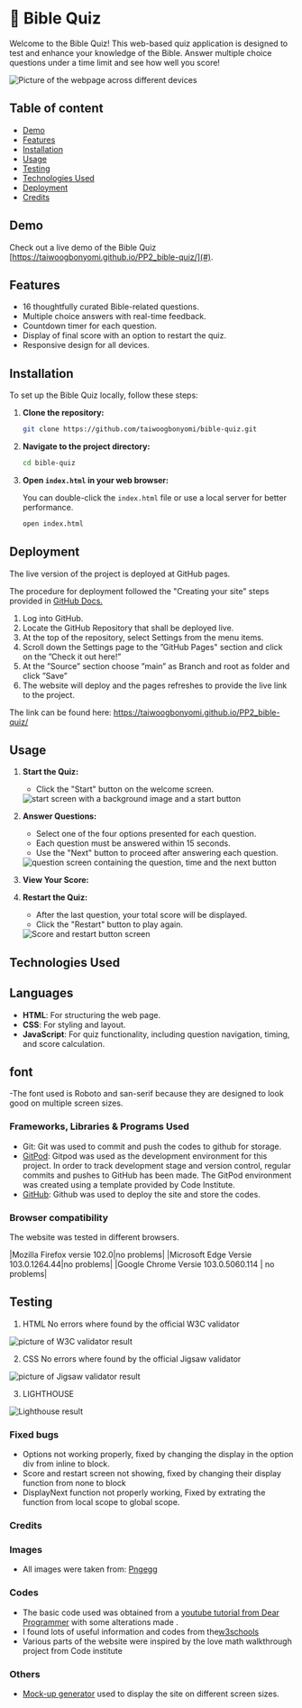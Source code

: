 # 📖 Bible Quiz

Welcome to the Bible Quiz! This web-based quiz application is designed to test and enhance your knowledge of the Bible. Answer multiple choice questions under a time limit and see how well you score!

  <img src="assets/README Images/mockup images.png" alt="Picture of the webpage across different devices">

##  Table of content
- [Demo](#demo)
- [Features](#features)
- [Installation](#installation)
- [Usage](#usage)
- [Testing](#testing)
- [Technologies Used](#technologies-used)
- [Deployment](#deployment)
- [Credits](#credits)

## Demo

Check out a live demo of the Bible Quiz [https://taiwoogbonyomi.github.io/PP2_bible-quiz/](#).

## Features

- 16 thoughtfully curated Bible-related questions.
- Multiple choice answers with real-time feedback.
- Countdown timer for each question.
- Display of final score with an option to restart the quiz.
- Responsive design for all devices.


## Installation

To set up the Bible Quiz locally, follow these steps:

1. **Clone the repository:**

    ```bash
    git clone https://github.com/taiwoogbonyomi/bible-quiz.git
    ```

2. **Navigate to the project directory:**

    ```bash
    cd bible-quiz
    ```

3. **Open `index.html` in your web browser:**

    You can double-click the `index.html` file or use a local server for better performance.

    ```bash
    open index.html
    ```

## Deployment 
The live version of the project is deployed at GitHub pages.

The procedure for deployment followed the "Creating your site" steps provided in [GitHub Docs.](https://docs.github.com/en/pages/getting-started-with-github-pages/creating-a-github-pages-site)

1. Log into GitHub.
2. Locate the GitHub Repository that shall be deployed live.
3. At the top of the repository, select Settings from the menu items.
4. Scroll down the Settings page to the ”GitHub Pages" section and click on the ”Check it out here!”
5. At the ”Source” section choose ”main” as Branch and root as folder and click ”Save”
6. The website will deploy and the pages refreshes to provide the live link to the project.

The link can be found here: https://taiwoogbonyomi.github.io/PP2_bible-quiz/



## Usage

1. **Start the Quiz:**

    - Click the "Start" button on the welcome screen.

    <img src="assets/README Images/start-screen.png" alt="start screen with a background image and a start button">

2. **Answer Questions:**

    - Select one of the four options presented for each question.
    - Each question must be answered within 15 seconds.
    - Use the "Next" button to proceed after answering each question.

    <img src="assets/README Images/question-screen.png" alt="question screen containing the question, time and the next button">

3. **View Your Score:**
4. **Restart the Quiz:**

    - After the last question, your total score will be displayed.
    - Click the "Restart" button to play again.

    <img src="assets/README Images/score and restart-screen.png" alt="Score and restart button screen">


## Technologies Used
## Languages

- **HTML**: For structuring the web page.
- **CSS**: For styling and layout.
- **JavaScript**: For quiz functionality, including question navigation, timing, and score calculation.

## font

-The font used is Roboto and san-serif because they are designed to look good on multiple screen sizes.

### Frameworks, Libraries & Programs Used
- Git: Git was used to commit and push the codes to github for storage. 
- [GitPod](https://gitpod.io/): Gitpod was used as the development environment for this project. In order to track development stage and version control, regular commits and pushes to GitHub has been made. The GitPod environment was created using a template provided by Code Institute.
- [GitHub](https://github.com/): Github was used to deploy the site and store the codes. 


### Browser compatibility 
The website was tested in different browsers. 

|Mozilla Firefox versie 102.0|no problems|
|Microsoft Edge Versie 103.0.1264.44|no problems|
|Google Chrome Versie 103.0.5060.114 | no problems|

## Testing

1. HTML
No errors where found by the official W3C validator

<img src="assets/README Images/W3c html-validator.png" alt="picture of W3C validator result" >


2. CSS
No errors where found by the official Jigsaw validator

<img src="assets/README Images/W3c css-validator.png" alt="picture of Jigsaw validator result" >


3. LIGHTHOUSE
 <img src="assets/README Images/lighthouse.png" alt="Lighthouse result">

 ### Fixed bugs 
- Options not working properly, fixed by changing the display in the option div from inline to block.
- Score and restart screen not showing, fixed by changing their display function from none to block 
- DisplayNext function not properly working, Fixed by extrating the function from local scope to global scope.


### Credits
### Images
- All images were taken from: [Pngegg](https://www.pngegg.com/)

### Codes 
- The basic code used was obtained from a [youtube tutorial from Dear Programmer](https://www.youtube.com/watch?v=WiLTsxjCmWQ&ab_channel=DearProgrammer) with some alterations made .
- I found lots of useful information and codes from the[w3schools](https://www.w3schools.com/) 
- Various parts of the website were inspired by the love math walkthrough project from Code institute 

### Others
- [Mock-up generator](https://techsini.com/multi-mockup/) used to display the site on different screen sizes.